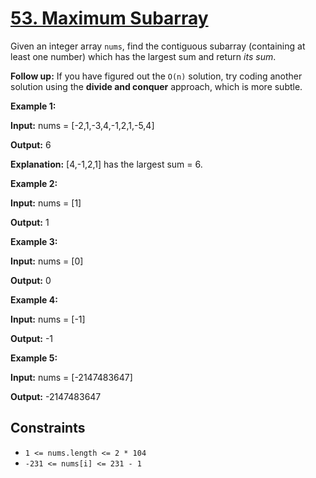 # [53. Maximum Subarray](https://leetcode.com/problems/maximum-subarray/)

Given an integer array `nums`, find the contiguous subarray (containing at least one number) which has the largest sum and return _its sum_.

**Follow up:** If you have figured out the `O(n)` solution, try coding another solution using the **divide and conquer** approach, which is more subtle.

**Example 1:**

**Input:** nums = \[-2,1,-3,4,-1,2,1,-5,4\]

**Output:** 6

**Explanation:** \[4,-1,2,1\] has the largest sum = 6.

**Example 2:**

**Input:** nums = \[1\]

**Output:** 1

**Example 3:**

**Input:** nums = \[0\]

**Output:** 0

**Example 4:**

**Input:** nums = \[-1\]

**Output:** -1

**Example 5:**

**Input:** nums = \[-2147483647\]

**Output:** -2147483647

## Constraints

- `1 <= nums.length <= 2 * 104`
- `-231 <= nums[i] <= 231 - 1`
